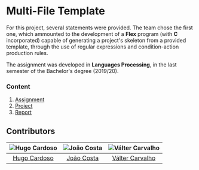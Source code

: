 # Multi-File Template

For this project, several statements were provided. The team chose the first one, which ammounted to the development of a **Flex** program (with **C** incorporated)
capable of generating a project's skeleton from a provided template, through the use of regular expressions and condition-action production rules.

The assignment was developed in **Languages Processing**, in the last semester of the Bachelor's degree (2019/20).

### Content

1. [Assignment](assignment.pdf)
2. [Project](project)
3. [Report](report.pdf)

## Contributors

![Hugo Cardoso][hugo-pic] | ![João Costa][cunha-pic] | ![Válter Carvalho][valter-pic]
:---: | :---: | :---:
[Hugo Cardoso][hugo] | [João Costa][cunha] | [Válter Carvalho][valter]

[hugo]: https://github.com/Abjiri
[hugo-pic]: https://github.com/Abjiri.png?size=120
[cunha]: https://github.com/Jcc20
[cunha-pic]: https://github.com/Jcc20.png?size=120
[valter]: https://github.com/wurzy
[valter-pic]: https://github.com/wurzy.png?size=120

